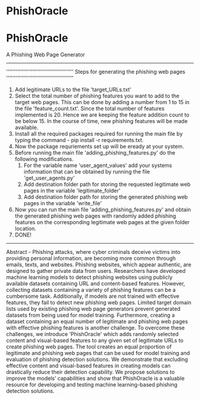 # PhishOracle
# PhishOracle
A Phishing Web Page Generator

******************************************************************************************************************************************************************
'''''''''''''''''''''''''''''''''''''''''''
Steps for generating the phishing web pages
'''''''''''''''''''''''''''''''''''''''''''
1. Add legitimate URLs to the file 'target_URLs.txt'
2. Select the total number of phishing features you want to add to the target web pages. This can be done by adding a number from 1 to 15 in the file 'feature_count.txt'. Since the total number of features implemented is 20. Hence we are keeping the feature addition count to be below 15. In the course of time, new phishing features will be made available.
3. Install all the required packages required for running the main file by typing the command - pip install -r requirements.txt.
4. Now the package requriements set up will be eready at your system.
5. Before running the main file 'adding_phishing_features.py' do the following modifications.
	1) For the variable name 'user_agent_values' add your systems information that can be obtained by running the file 'get_user_agents.py'
	2) Add destination folder path for storing the requested legitimate web pages in the variable 'legitimate_folder'
	3) Add destination folder path for storing the generated phishing web pages in the variable 'write_file'
5. Now you can run the main file 'adding_phishing_features.py' and obtain the generated phishing web pages with randomly added phishing features on the corresponding legitimate web pages at the given folder location.
6. DONE!

******************************************************************************************************************************************************************

Abstract - Phishing attacks, where cyber criminals deceive victims into providing personal information, are becoming more common through emails, texts, and websites. Phishing websites, which appear authentic, are designed to gather private data from users. Researchers have developed machine learning models to detect phishing websites using publicly available datasets containing URL and content-based features. However, collecting datasets containing a variety of phishing features can be a cumbersome task. Additionally, if models are not trained with effective features, they fail to detect new phishing web pages. Limited target domain lists used by existing phishing web page generators prevent generated datasets from being used for model training. Furthermore, creating a dataset containing an equal number of legitimate and phishing web pages with effective phishing features is another challenge. To overcome these challenges, we introduce 'PhishOracle' which adds randomly selected content and visual-based features to any given set of legitimate URLs to create phishing web pages. The tool creates an equal proportion of legitimate and phishing web pages that can be used for model training and evaluation of phishing detection solutions. We demonstrate that excluding effective content and visual-based features in creating models can drastically reduce their detection capability. We propose solutions to improve the models’ capabilities and show that PhishOracle is a valuable resource for developing and testing machine learning-based phishing detection solutions.

